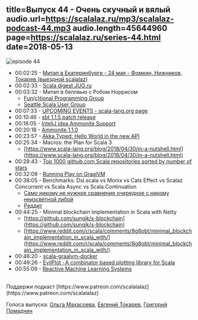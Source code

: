title=Выпуск 44 - Очень скучный и вялый
audio.url=https://scalalaz.ru/mp3/scalalaz-podcast-44.mp3
audio.length=45644960
page=https://scalalaz.ru/series-44.html
date=2018-05-13
----

![episode 44](https://scalalaz.ru/img/episode44.jpg)

* 00:02:25 - [Митап в Екатеринбурге - 24 мая - Фомкин, Нижников, Токарев (выездной scalalaz)](https://meetup.tinkoff.ru/events/scala-russian-meetup)
* 00:02:33 - [Scala digest JUG.ru](https://jug.ru/2018/05/scala-digest-1/)
* 00:03:32 - Митап в беллвью с Робом Норрисом
    * [Fun(c)tional Programming Group](https://www.meetup.com/Eastside-Fun-c-tional-Programming-Group/events/jzxtlpyxhbnb/)
    * [Seattle Scala User Group](https://www.meetup.com/Seattle-Scala-User-Group/events/tmkmjpyxhblb/)
* 00:07:33 - [UPCOMING EVENTS - scala-lang.org page](https://scala-lang.org/events/)
* 00:10:46 - [sbt 1.1.5 patch release](https://developer.lightbend.com/blog/2018-05-09-sbt-1-1-5-patch-release/)
* 00:18:05 - [InteliJ idea Ammonite Support](https://blog.jetbrains.com/scala/2018/05/07/ammonite-support/)
* 00:20:18 - [Ammonite 1.1.0](https://ammonite.io/#1.1.0)
* 00:23:57 - [Akka Typed: Hello World in the new API](https://akka.io/blog/2017/05/05/typed-intro)
* 00:25:34 - Macros: the Plan for Scala 3
    * [https://www.scala-lang.org/blog/2018/04/30/in-a-nutshell.html](https://www.scala-lang.org/blog/2018/04/30/in-a-nutshell.html)
* 00:28:43 - [Top 1000 github.com Scala repositories sorted by number of stars](https://github.com/kaxap/arl/blob/master/README-Scala.md)
* 00:32:09 - [Running Play on GraalVM](https://blog.playframework.com/play-on-graal/)
* 00:38:05 - Benchmarks: Dsl.scala vs Monix vs Cats Effect vs Scalaz Concurrent vs Scala Async vs Scala Continuation
    * [Само никому не нужное сравнение очередное с никому неизсветной либой](https://github.com/ThoughtWorksInc/Dsl.scala/wiki/Benchmarks:-Dsl.scala-vs-Monix-vs-Cats-Effect-vs-Scalaz-Concurrent-vs-Scala-Async-vs-Scala-Continuation)
    * [Реддит](https://www.reddit.com/r/scala/comments/8hxwyw/effect_system_benchmarks_dslscala_vs_monix_vs/)
* 00:44:25 - Minimal blockchain implementation in Scala with Netty
    * [https://github.com/sungjk/s-blockchain](https://github.com/sungjk/s-blockchain) 
    * [https://www.reddit.com/r/scala/comments/8g8obt/minimal_blockchain_implementation_in_scala_with/](https://www.reddit.com/r/scala/comments/8g8obt/minimal_blockchain_implementation_in_scala_with/)
* 00:46:20 - [scala-graalvm-docker](https://github.com/scalaops/scala-graalvm-docker)
* 00:49:26 - [EvilPlot - A combinator based plotting library for Scala](https://github.com/cibotech/evilplot)
* 00:55:09 - [Reactive Machine Learning Systems](https://www.manning.com/books/reactive-machine-learning-systems)

<br/>
Поддержи подкаст [https://www.patreon.com/scalalalaz](https://www.patreon.com/scalalalaz)

Голоса выпуска:
[Ольга Махасоева](https://twitter.com/oli_kitty),
[Евгений Токарев](https://twitter.com/strobegen),
[Григорий Помадчин](https://github.com/pomadchin)
